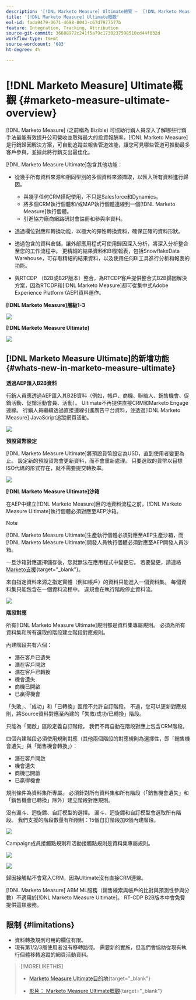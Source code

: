 ```yaml
---
description: '[!DNL Marketo Measure] Ultimate總覽 —  [!DNL Marketo Measure]'
title: '[!DNL Marketo Measure] Ultimate概觀'
exl-id: fada9479-0671-4698-8043-c67d7977577b
feature: Integration, Tracking, Attribution
source-git-commit: 36688972c241f5a79c1730237598510cd44f032d
workflow-type: tm+mt
source-wordcount: '683'
ht-degree: 4%

---
```


# [!DNL Marketo Measure] Ultimate概觀 {#marketo-measure-ultimate-overview}

[!DNL Marketo Measure] (之前稱為 Bizible) 可協助行銷人員深入了解哪些行銷手法最能有效提升公司營收並取得最大的投資報酬率。[!DNL Marketo Measure]是行銷歸因解決方案，可自動追蹤並報告管道效能，讓您可見哪些管道可推動最多客戶參與，並據此將行銷支出最佳化。

[!DNL Marketo Measure Ultimate]包含其他功能：

* 從幾乎所有資料來源和相同型別的多個資料來源擷取，以匯入所有資料進行歸因。
   * 與幾乎任何CRM搭配使用，不只是Salesforce和Dynamics。
   * 將多個CRM執行個體和/或MAP執行個體連線到一個[!DNL Marketo Measure]執行個體。
   * 引進協力廠商網路研討會註冊和參與率資料。

* 透過欄位對應和轉換功能，以極大的彈性轉換資料，確保正確的資料形狀。

* 透過包含的資料倉儲，讓外部應用程式可使用歸因深入分析，將深入分析整合至您的工作流程中。 更精細的結果資料和BI型報表，包括SnowflakeData Warehouse，可存取精細的結果資料，以及使用任何BI工具進行分析和報表的功能。

* 與RTCDP （B2B或B2P版本）整合，為RTCDP客戶提供整合式B2B歸因解決方案，因為RTCDP和[!DNL Marketo Measure]都可從集中式Adobe Experience Platform (AEP)資料運作。

**[!DNL Marketo Measure]層級1-3**

![](assets/marketo-measure-ultimate-overview-1.png)

**[!DNL Marketo Measure Ultimate]**

![](assets/marketo-measure-ultimate-overview-2.png)

## [!DNL Marketo Measure Ultimate]的新增功能 {#whats-new-in-marketo-measure-ultimate}

**透過AEP匯入B2B資料**

行銷人員應透過AEP匯入其B2B資料（例如，帳戶、商機、聯絡人、銷售機會、促銷活動、促銷活動會員、活動）。 Ultimate不再提供直接CRM和Marketo Engage連線。 行銷人員繼續透過直接連線引進廣告平台資料，並透過[!DNL Marketo Measure] JavaScript追蹤網頁活動。

![](assets/marketo-measure-ultimate-overview-3.png)

**預設貨幣設定**

[!DNL Marketo Measure Ultimate]將預設貨幣設定為USD，直到使用者變更為止。 設定新的預設貨幣會更新資料，而不會重新處理。 只要選取的貨幣以目標ISO代碼的形式存在，就不需要提交轉換率。

![](assets/marketo-measure-ultimate-overview-4.png)

**[!DNL Marketo Measure Ultimate]沙箱**

在AEP中建立[!DNL Marketo Measure]目的地資料流程之前，[!DNL Marketo Measure Ultimate]執行個體必須對應至AEP沙箱。

>[!NOTE]
>
>[!DNL Marketo Measure Ultimate]生產執行個體必須對應至AEP生產沙箱，而[!DNL Marketo Measure Ultimate]開發人員執行個體必須對應至AEP開發人員沙箱。

一旦沙箱對應選擇儲存後，您就無法在應用程式中變更它。 若要變更，請連絡[Marketo支援](https://nation.marketo.com/t5/support/ct-p/Support){target="_blank"}。

來自指定資料來源之指定實體（例如帳戶）的資料只能進入一個資料集。 每個資料集只能包含在一個資料流程中。 違規會在執行階段停止資料流。

![](assets/marketo-measure-ultimate-overview-5.png)

**階段對應**

所有[!DNL Marketo Measure Ultimate]規則都是資料集專屬規則。 必須為所有資料集和所有選取的階段建立階段對應規則。

內建階段共有六個：

* 潛在客戶已遺失
* 潛在客戶開啟
* 潛在客戶已轉換
* 機會遺失
* 商機已開啟
* 已贏得機會

「失敗」、「成功」和「已轉換」區段不允許自訂階段。 不過，您可以更新對應規則，將Source資料對應至內建的「失敗/成功/已轉換」階段。

只能為「開啟」區段定義自訂階段。
我們不再自動在階段對應上包含CRM階段。

四個內建階段必須使用規則對應（其他兩個階段的對應規則為選擇性，即「銷售機會遺失」與「銷售機會轉換」）：

* 潛在客戶開啟
* 機會遺失
* 商機已開啟
* 已贏得機會

規則條件為資料集所專屬。 必須針對所有資料集和所有階段（「銷售機會遺失」和「銷售機會已轉換」除外）建立階段對應規則。

沒有漏斗、迴旋鏢、自訂模型的選擇。 漏斗、迴旋鏢和自訂模型會選取所有階段。 我們支援的階段數量有所限制：15個自訂階段加6個內建階段。

![](assets/marketo-measure-ultimate-overview-6.png)

Campaign成員接觸點規則和活動接觸點規則是資料集專屬規則。

![](assets/marketo-measure-ultimate-overview-7.png)

![](assets/marketo-measure-ultimate-overview-8.png)

歸因接觸點不會寫入CRM，因為Ultimate沒有直接CRM連線。

[!DNL Marketo Measure] ABM ML服務（銷售線索與帳戶的比對與預測性參與分數）不適用於[!DNL Marketo Measure Ultimate]。 RT-CDP B2B版本中會免費提供這類服務。

## 限制 {#limitations}

* 資料轉換規則可用的欄位有限。
* 現有第1/2/3層使用者沒有移轉路徑。 需要新的實施，但我們會協助從現有執行個體移轉追蹤的網頁活動資料。

>[!MORELIKETHIS]
>
>* [Marketo Measure Ultimate目的地](https://experienceleague.adobe.com/docs/experience-platform/destinations/catalog/adobe/marketo-measure-ultimate.html?lang=en){target="_blank"}
>
>* [影片： Marketo Measure Ultimate概觀](https://experienceleague.adobe.com/en/docs/marketo-measure-learn/tutorials/marketo-measure-ultimate/overview){target="_blank"}
